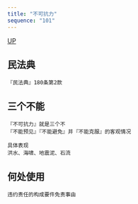 ```yaml
---
title: "不可抗力"
sequence: "101"
---
```


[UP](/law/civil-law-index.html)

## 民法典

```text
『民法典』180条第2款
```

## 三个不能

```text
『不可抗力』就是三个不
『不能预见』『不能避免』并『不能克服』的客观情况
```

```text
具体表现
洪水、海啸、地震泥、石流
```

## 何处使用

```text
违约责任的构成要件免责事由
```
